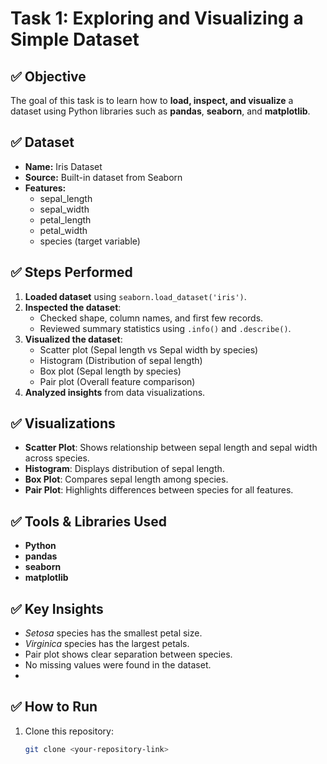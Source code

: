 # Task 1: Exploring and Visualizing a Simple Dataset

## ✅ Objective
The goal of this task is to learn how to **load, inspect, and visualize** a dataset using Python libraries such as **pandas**, **seaborn**, and **matplotlib**.


## ✅ Dataset
- **Name:** Iris Dataset  
- **Source:** Built-in dataset from Seaborn  
- **Features:**
  - sepal_length
  - sepal_width
  - petal_length
  - petal_width
  - species (target variable)


## ✅ Steps Performed
1. **Loaded dataset** using `seaborn.load_dataset('iris')`.
2. **Inspected the dataset**:
   - Checked shape, column names, and first few records.
   - Reviewed summary statistics using `.info()` and `.describe()`.
3. **Visualized the dataset**:
   - Scatter plot (Sepal length vs Sepal width by species)
   - Histogram (Distribution of sepal length)
   - Box plot (Sepal length by species)
   - Pair plot (Overall feature comparison)
4. **Analyzed insights** from data visualizations.


## ✅ Visualizations
- **Scatter Plot**: Shows relationship between sepal length and sepal width across species.
- **Histogram**: Displays distribution of sepal length.
- **Box Plot**: Compares sepal length among species.
- **Pair Plot**: Highlights differences between species for all features.

## ✅ Tools & Libraries Used
- **Python**
- **pandas**
- **seaborn**
- **matplotlib**

## ✅ Key Insights
- *Setosa* species has the smallest petal size.
- *Virginica* species has the largest petals.
- Pair plot shows clear separation between species.
- No missing values were found in the dataset.
- 
## ✅ How to Run
1. Clone this repository:
   ```bash
   git clone <your-repository-link>

